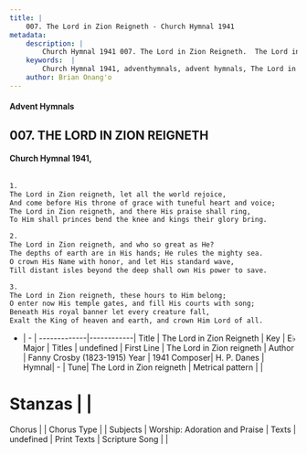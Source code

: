 ```yaml
---
title: |
    007. The Lord in Zion Reigneth - Church Hymnal 1941
metadata:
    description: |
        Church Hymnal 1941 007. The Lord in Zion Reigneth.  The Lord in Zion reigneth, let all the world rejoice, And come before His throne of grace with tuneful heart and voice; The Lord in Zion reigneth, and there His praise shall ring, To Him shall princes bend the knee and kings their glory bring.  
    keywords:  |
        Church Hymnal 1941, adventhymnals, advent hymnals, The Lord in Zion Reigneth, The Lord in Zion reigneth. 
    author: Brian Onang'o
---
```


#### Advent Hymnals
## 007. THE LORD IN ZION REIGNETH
####  Church Hymnal 1941,

```txt

1.
The Lord in Zion reigneth, let all the world rejoice,
And come before His throne of grace with tuneful heart and voice;
The Lord in Zion reigneth, and there His praise shall ring,
To Him shall princes bend the knee and kings their glory bring.

2.
The Lord in Zion reigneth, and who so great as He?
The depths of earth are in His hands; He rules the mighty sea.
O crown His Name with honor, and let His standard wave,
Till distant isles beyond the deep shall own His power to save.

3.
The Lord in Zion reigneth, these hours to Him belong;
O enter now His temple gates, and fill His courts with song;
Beneath His royal banner let every creature fall,
Exalt the King of heaven and earth, and crown Him Lord of all.


```

- |   -  |
-------------|------------|
Title | The Lord in Zion Reigneth |
Key | E♭ Major |
Titles | undefined |
First Line | The Lord in Zion reigneth |
Author | Fanny Crosby (1823-1915)
Year | 1941
Composer| H. P. Danes |
Hymnal|  - |
Tune| The Lord in Zion reigneth |
Metrical pattern | |
# Stanzas |  |
Chorus |  |
Chorus Type |  |
Subjects | Worship: Adoration and Praise |
Texts | undefined |
Print Texts | 
Scripture Song |  |
    
